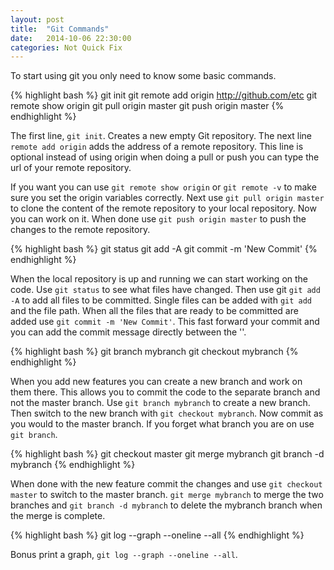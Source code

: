 ```yaml
---
layout: post
title:  "Git Commands"
date:   2014-10-06 22:30:00
categories: Not Quick Fix
---
```


To start using git you only need to know some basic commands.

{% highlight bash %}
git init
git remote add origin http://github.com/etc
git remote show origin
git pull origin master
git push origin master
{% endhighlight %}

The first line, `git init`. Creates a new empty Git repository.
The next line `remote add origin` adds the address of a remote repository.
This line is optional instead of using origin when doing a pull or push you can
type the url of your remote repository.

If you want you can use `git remote show origin` or `git remote -v` to make sure you set the origin
variables correctly. Next use `git pull origin master` to clone the content of
the remote repository to your local repository. Now you can work on it. When done
use `git push origin master` to push the changes to the remote repository.

{% highlight bash %}
git status
git add -A
git commit -m 'New Commit'
{% endhighlight %}

When the local repository is up and running we can start working on the code.
Use `git status` to see what files have changed. Then use git `git add -A` to
add all files to be committed. Single files can be added with `git add ` and the
file path. When all the files that are ready to be committed are added use
`git commit -m 'New Commit'`. This fast forward your commit and you can add the
commit message directly between the ''.

{% highlight bash %}
git branch mybranch
git checkout mybranch
{% endhighlight %}

When you add new features you can create a new branch and work on them there. This
allows you to commit the code to the separate branch and not the master branch.
Use `git branch mybranch` to create a new branch. Then switch to the new branch
with `git checkout mybranch`. Now commit as you would to the master branch. If
you forget what branch you are on use `git branch`.

{% highlight bash %}
git checkout master
git merge mybranch
git branch -d mybranch
{% endhighlight %}

When done with the new feature commit the changes and use `git checkout master` to
switch to the master branch. `git merge mybranch` to merge the two branches and
`git branch -d mybranch` to delete the mybranch branch when the merge is complete.

{% highlight bash %}
git log --graph --oneline --all
{% endhighlight %}

Bonus print a graph, `git log --graph --oneline --all`.
